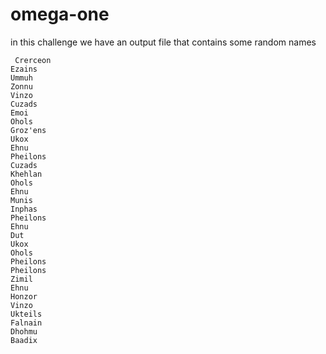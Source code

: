 # omega-one

in this challenge we have an output file that contains some random names

```
 Crerceon 
Ezains   
Ummuh
Zonnu
Vinzo
Cuzads
Emoi
Ohols
Groz'ens
Ukox
Ehnu 
Pheilons 
Cuzads 
Khehlan 
Ohols  
Ehnu 
Munis 
Inphas 
Pheilons 
Ehnu 
Dut
Ukox
Ohols 
Pheilons 
Pheilons 
Zimil 
Ehnu 
Honzor
Vinzo
Ukteils
Falnain
Dhohmu
Baadix
```

